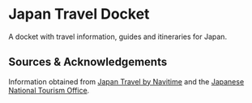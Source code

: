 # Japan Travel Docket
A docket with travel information, guides and itineraries for Japan.

## Sources & Acknowledgements
Information obtained from [Japan Travel by Navitime](https://japantravel.navitime.com/) and the [Japanese National Tourism Office](htps://www.japan.travel.com/en).
